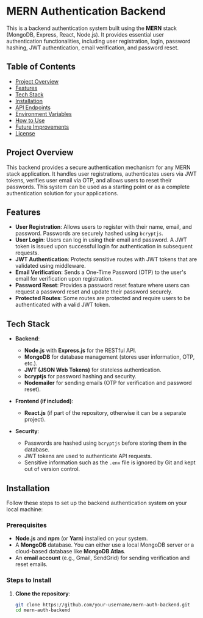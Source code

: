 # MERN Authentication Backend

This is a backend authentication system built using the **MERN** stack (MongoDB, Express, React, Node.js). It provides essential user authentication functionalities, including user registration, login, password hashing, JWT authentication, email verification, and password reset.

## Table of Contents

- [Project Overview](#project-overview)
- [Features](#features)
- [Tech Stack](#tech-stack)
- [Installation](#installation)
- [API Endpoints](#api-endpoints)
- [Environment Variables](#environment-variables)
- [How to Use](#how-to-use)
- [Future Improvements](#future-improvements)
- [License](#license)

## Project Overview

This backend provides a secure authentication mechanism for any MERN stack application. It handles user registrations, authenticates users via JWT tokens, verifies user email via OTP, and allows users to reset their passwords. This system can be used as a starting point or as a complete authentication solution for your applications.

## Features

- **User Registration**: Allows users to register with their name, email, and password. Passwords are securely hashed using `bcryptjs`.
- **User Login**: Users can log in using their email and password. A JWT token is issued upon successful login for authentication in subsequent requests.
- **JWT Authentication**: Protects sensitive routes with JWT tokens that are validated using middleware.
- **Email Verification**: Sends a One-Time Password (OTP) to the user's email for verification upon registration.
- **Password Reset**: Provides a password reset feature where users can request a password reset and update their password securely.
- **Protected Routes**: Some routes are protected and require users to be authenticated with a valid JWT token.

## Tech Stack

- **Backend**:  
  - **Node.js** with **Express.js** for the RESTful API.
  - **MongoDB** for database management (stores user information, OTP, etc.).
  - **JWT (JSON Web Tokens)** for stateless authentication.
  - **bcryptjs** for password hashing and security.
  - **Nodemailer** for sending emails (OTP for verification and password reset).

- **Frontend (if included)**:  
  - **React.js** (if part of the repository, otherwise it can be a separate project).

- **Security**:  
  - Passwords are hashed using `bcryptjs` before storing them in the database.
  - JWT tokens are used to authenticate API requests.
  - Sensitive information such as the `.env` file is ignored by Git and kept out of version control.

## Installation

Follow these steps to set up the backend authentication system on your local machine:

### Prerequisites

- **Node.js** and **npm** (or **Yarn**) installed on your system.
- A **MongoDB** database. You can either use a local MongoDB server or a cloud-based database like **MongoDB Atlas**.
- An **email account** (e.g., Gmail, SendGrid) for sending verification and reset emails.

### Steps to Install

1. **Clone the repository**:

   ```bash
   git clone https://github.com/your-username/mern-auth-backend.git
   cd mern-auth-backend
